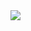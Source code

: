 <img src="https://github-readme-stats.vercel.app/api?username=3ACE-code&&show_icons=true&theme=ayu-mirage&hide=issues "/>
